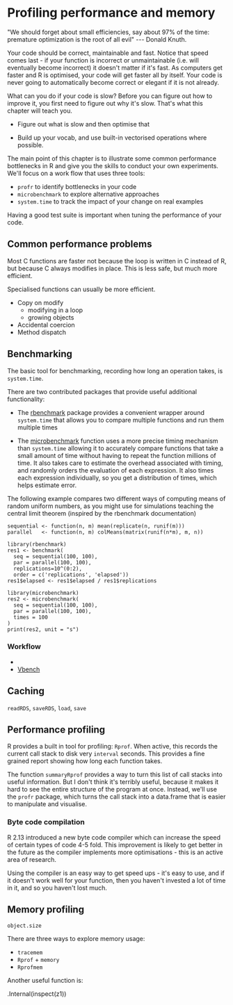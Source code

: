 # Profiling performance and memory

"We should forget about small efficiencies, say about 97% of the time: premature optimization is the root of all evil" --- Donald Knuth.


Your code should be correct, maintainable and fast. Notice that speed comes last - if your function is incorrect or unmaintainable (i.e. will eventually become incorrect) it doesn't matter if it's fast. As computers get faster and R is optimised, your code will get faster all by itself. Your code is never going to automatically become correct or elegant if it is not already.

What can you do if your code is slow?  Before you can figure out how to improve it, you first need to figure out why it's slow.  That's what this chapter will teach you.

* Figure out what is slow and then optimise that

* Build up your vocab, and use built-in vectorised operations where possible.

The main point of this chapter is to illustrate some common performance bottlenecks in R and give you the skills to conduct your own experiments.  We'll focus on a work flow that uses three tools:

* `profr` to identify bottlenecks in your code
* `microbenchmark` to explore alternative approaches
* `system.time` to track the impact of your change on real examples

Having a good test suite is important when tuning the performance of your code. 

## Common performance problems

Most C functions are faster not because the loop is written in C instead of R, but because C always modifies in place. This is less safe, but much more efficient.  

Specialised functions can usually be more efficient.

* Copy on modify
  * modifying in a loop
  * growing objects
* Accidental coercion
* Method dispatch

## Benchmarking

The basic tool for benchmarking, recording how long an operation takes, is `system.time`. 

There are two contributed packages that provide useful additional functionality:

* The [rbenchmark](http://code.google.com/p/rbenchmark/) package provides a convenient wrapper around `system.time` that allows you to compare multiple functions and run them multiple times

* The [microbenchmark][microbenchmark] function uses a more precise timing mechanism than `system.time` allowing it to accurately compare functions that take a small amount of time without having to repeat the function millions of time.  It also takes care to estimate the overhead associated with timing, and randomly orders the evaluation of each expression. It also times each expression individually, so you get a distribution of times, which helps estimate error.

The following example compares two different ways of computing means of random uniform numbers, as you might use for simulations teaching the central limit theorem (inspired by the rbenchmark documentation)

    sequential <- function(n, m) mean(replicate(n, runif(m)))
    parallel   <- function(n, m) colMeans(matrix(runif(n*m), m, n))

    library(rbenchmark)
    res1 <- benchmark(
      seq = sequential(100, 100),
      par = parallel(100, 100),
      replications=10^(0:2),
      order = c('replications', 'elapsed'))
    res1$elapsed <- res1$elapsed / res1$replications
    
    library(microbenchmark)
    res2 <- microbenchmark(
      seq = sequential(100, 100),
      par = parallel(100, 100),
      times = 100
    )
    print(res2, unit = "s")

### Workflow

* 
* [Vbench](http://wesmckinney.com/blog/?p=373)

## Caching

`readRDS`, `saveRDS`, `load`, `save`

## Performance profiling

R provides a built in tool for profiling: `Rprof`. When active, this records the current call stack to disk very `interval` seconds. This provides a fine grained report showing how long each function takes. 

The function `summaryRprof` provides a way to turn this list of call stacks into useful information. But I don't think it's terribly useful, because it makes it hard to see the entire structure of the program at once. Instead, we'll use the `profr` package, which turns the call stack into a data.frame that is easier to manipulate and visualise.

### Byte code compilation

R 2.13 introduced a new byte code compiler which can increase the speed of certain types of code 4-5 fold. This improvement is likely to get better in the future as the compiler implements more optimisations - this is an active area of research.

Using the compiler is an easy way to get speed ups - it's easy to use, and if it doesn't work well for your function, then you haven't invested a lot of time in it, and so you haven't lost much.

## Memory profiling

`object.size`

There are three ways to explore memory usage:

  * `tracemem`
  * `Rprof` + `memory`
  * `Rprofmem`

Another useful function is:

  .Internal(inspect(z1)) 


[microbenchmark]: http://cran.r-project.org/web/packages/microbenchmark/index.html
